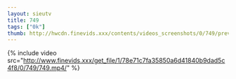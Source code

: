 ```yaml
--- 
layout: sieutv
title: 749
tags: ["0k"]
thumb: http://hwcdn.finevids.xxx/contents/videos_screenshots/0/749/preview.mp4.jpg
---
```

{% include video src="http://www.finevids.xxx/get_file/1/78e71c7fa35850a6d41840b9dad5c4f8/0/749/749.mp4/" %} 

